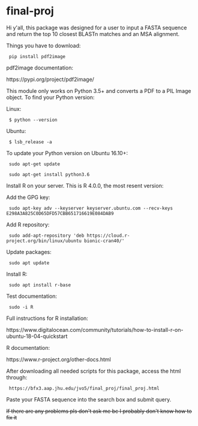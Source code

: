 # final-proj

Hi y'all, this package was designed for a user to input a FASTA sequence and return the top 10 closest BLASTn matches and an MSA alignment.

Things you have to download:
<p><code> pip install pdf2image </code></p>

pdf2image documentation:
<p>https://pypi.org/project/pdf2image/</p>
<p></p>
This module only works on Python 3.5+ and converts a PDF to a PIL Image object. To find your Python version:
<p> Linux: </p>
<p><code> $ python --version </code></p>
<p> Ubuntu: </p>
<p><code> $ lsb_release -a </p></code>

To update your Python version on Ubuntu 16.10+:
<p><code> sudo apt-get update </p></code>
<p><code> sudo apt-get install python3.6 </p></code>
<p></p>
Install R on your server. This is R 4.0.0, the most resent version:
<p>Add the GPG key:</p>
<p><code> sudo apt-key adv --keyserver keyserver.ubuntu.com --recv-keys E298A3A825C0D65DFD57CBB651716619E084DAB9 </code></p>
<p>Add R repository:</p>
<p><code> sudo add-apt-repository 'deb https://cloud.r-project.org/bin/linux/ubuntu bionic-cran40/' </code></p>
<p>Update packages: </p>
<p><code> sudo apt update </p></code>
<p> Install R: </p>
<p><code> sudo apt install r-base </p></code>
<p> Test documentation: </p>
<p><code> sudo -i R </code></p>

Full instructions for R installation:
<p>https://www.digitalocean.com/community/tutorials/how-to-install-r-on-ubuntu-18-04-quickstart</p>

R documentation:
<p>https://www.r-project.org/other-docs.html</p>

After downloading all needed scripts for this package, access the html through:
<p><code> https://bfx3.aap.jhu.edu/jvo5/final_proj/final_proj.html </p></code>

Paste your FASTA sequence into the search box and submit query. 

<strike>If there are any problems pls don't ask me bc I probably don't know how to fix it </strike>
